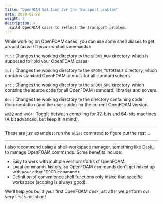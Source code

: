 ```yaml
---
title: "OpenFOAM Solution for the transport problem"
date: 2020-02-28
weight: 7
description: >
  Build OpenFOAM cases to reflect the transport problem.
---
```


While working on OpenFOAM cases, you can use some shell aliases to get around faster
(These are shell commands):

`run`
: Changes the working directory to the `$FOAM_RUN` directory, which is supposed to hold your
  OpenFOAM cases

``tut``
: Changes the working directory to the `$FOAM_TUTORIALS` directory, which contains standard
  OpenFOAM tutorials for all standard solvers.

``src``
: Changes the working directory to the `$FOAM_SRC` directory, which contains the source code
  for all OpenFOAM (standard) libraries and solvers.

``doc``
: Changes the working directory to the directory containing code documentation (and the user
  guide) for the current OpenFOAM version.

``wm32`` and ``wm64``
: Toggle between compiling for 32-bits and 64-bits machines (A bit advanced, but keep it in mind).

-----

These are just examples: run the `alias` command to figure out the rest ...

-----

I also recommend using a shell-workspace manager, something like [Desk](https://github.com/jamesob/desk), to manage OpenFOAM commands.
Some benefits include:

- Easy to work with multiple versions/forks of OpenFOAM.
- Local commands history, so OpenFOAM commands don't get mixed up with your other 10000 commands.
- Definition of convenience shell functions only inside that specific workspace (scoping is always good).

We'll help you build your first OpenFOAM desk just after we perform our very first simulation!
